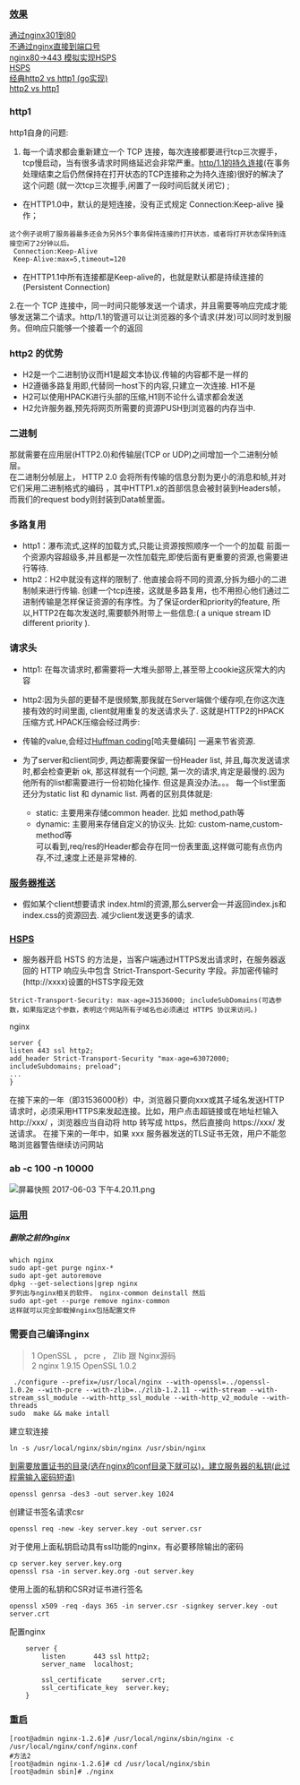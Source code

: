 ### [效果](https://47.94.95.52/)  
    
[通过nginx301到80](https://47.94.95.52/)   
[不通过nginx直接到端口号](http://47.94.95.52:8080/)    
[nginx80->443 模拟实现HSPS](http://47.94.95.52:80/)      
[HSPS](https://47.94.95.52:8081/http2.html)  
[经典http2 vs http1 (go实现)](https://http2.golang.org/gophertiles?latency=0)    
[http2 vs http1](https://http2.akamai.com/demo)      


### http1
http1自身的问题:
 1. 每一个请求都会重新建立一个 TCP 连接，每次连接都要进行tcp三次握手，tcp慢启动，当有很多请求时网络延迟会非常严重。[http/1.1的持久连接](http://blog.csdn.net/u011446963/article/details/46391281)(在事务处理结束之后仍然保持在打开状态的TCP连接称之为持久连接)很好的解决了这个问题 (就一次tcp三次握手,闲置了一段时间后就关闭它) ;
   - 在HTTP1.0中，默认的是短连接，没有正式规定 Connection:Keep-alive 操作；
 ```
 这个例子说明了服务器最多还会为另外5个事务保持连接的打开状态，或者将打开状态保持到连接空闲了2分钟以后。
  Connection:Keep-Alive
  Keep-Alive:max=5,timeout=120
 ```
   - 在HTTP1.1中所有连接都是Keep-alive的，也就是默认都是持续连接的(Persistent Connection)



 2.在一个 TCP 连接中，同一时间只能够发送一个请求，并且需要等响应完成才能够发送第二个请求。http/1.1的管道可以让浏览器的多个请求(并发)可以同时发到服务。但响应只能够一个接着一个的返回  



###  http2 的优势
-  H2是一个二进制协议而H1是超文本协议.传输的内容都不是一样的  
-  H2遵循多路复用即,代替同一host下的内容,只建立一次连接. H1不是
-  H2可以使用HPACK进行头部的压缩,H1则不论什么请求都会发送  
-   H2允许服务器,预先将网页所需要的资源PUSH到浏览器的内存当中.     



### 二进制  
 那就需要在应用层(HTTP2.0)和传输层(TCP or UDP)之间增加一个二进制分帧层。    
在二进制分帧层上， HTTP 2.0 会将所有传输的信息分割为更小的消息和帧,并对它们采用二进制格式的编码 ，其中HTTP1.x的首部信息会被封装到Headers帧，而我们的request body则封装到Data帧里面。


 
 
###  多路复用  
- http1：瀑布流式,这样的加载方式,只能让资源按照顺序一个一个的加载
 前面一个资源内容超级多,并且都是一次性加载完,即使后面有更重要的资源,也需要进行等待.
- http2：H2中就没有这样的限制了. 他直接会将不同的资源,分拆为细小的二进制帧来进行传输.
 创建一个tcp连接，这就是多路复用，也不用担心他们通过二进制传输是怎样保证资源的有序性。为了保证order和priority的feature, 所以,HTTP2在每次发送时,需要额外附带上一些信息:( a unique stream ID    different priority ).
  


###  请求头
- http1: 在每次请求时,都需要将一大堆头部带上,甚至带上cookie这灰常大的内容
- http2:因为头部的更替不是很频繁,那我就在Server端做个缓存呗,在你这次连接有效的时间里面, client就用重复的发送请求头了. 这就是HTTP2的HPACK压缩方式.HPACK压缩会经过两步:


- 传输的value,会经过[Huffman coding](http://baike.baidu.com/link?url=vFroMkFHh3TFgE-B9iIFXboG_4zrwJoW5hoB_HnNC47-XO9XamQrM7WWFdznXx-iELkgxalf3HKPNHkan8CGG7HlAALIhasED8F3K2BC5RaSU_eejIo7onSyKSBtqa2ccgQ4C6WGd0_lGPFXN24EgL5EBGQyK7AGpfrNwX5MPU_cPyK8JtlFogOi6Shds0JP)[哈夫曼编码] 一遍来节省资源.  
- 为了server和client同步, 两边都需要保留一份Header list, 并且,每次发送请求时,都会检查更新
ok, 那这样就有一个问题, 第一次的请求,肯定是最慢的.因为他所有的list都需要进行一份初始化操作. 但这是真没办法。。。
每一个list里面还分为static list 和 dynamic list. 两者的区别具体就是:  
  - static: 主要用来存储common header. 比如 method,path等  
  - dynamic: 主要用来存储自定义的协议头. 比如: custom-name,custom-method等  
可以看到,req/res的Header都会存在同一份表里面,这样做可能有点伤内存,不过,速度上还是非常棒的.



### [服务器推送](https://47.94.95.52:8081/)

- 假如某个client想要请求 index.html的资源,那么server会一并返回index.js和index.css的资源回去. 减少client发送更多的请求.
 


### [HSPS](https://47.94.95.52:9991/option)
- 服务器开启 HSTS 的方法是，当客户端通过HTTPS发出请求时，在服务器返回的 HTTP 响应头中包含 Strict-Transport-Security 字段。非加密传输时(http://xxxx)设置的HSTS字段无效
 ```
 Strict-Transport-Security: max-age=31536000; includeSubDomains(可选参数，如果指定这个参数，表明这个网站所有子域名也必须通过 HTTPS 协议来访问。)
 ```
 nginx 
 ```
 server {
listen 443 ssl http2;
add_header Strict-Transport-Security "max-age=63072000; includeSubdomains; preload";
...
}
 ```
 在接下来的一年（即31536000秒）中，浏览器只要向xxx或其子域名发送HTTP请求时，必须采用HTTPS来发起连接。比如，用户点击超链接或在地址栏输入 http://xxx/ ，浏览器应当自动将 http 转写成 https，然后直接向 https://xxx/ 发送请求。
在接下来的一年中，如果 xxx 服务器发送的TLS证书无效，用户不能忽略浏览器警告继续访问网站



### ab -c 100 -n 10000
![屏幕快照 2017-06-03 下午4.20.11.png](/file/download?file=%E5%B1%8F%E5%B9%95%E5%BF%AB%E7%85%A7%202017-06-03%20%E4%B8%8B%E5%8D%884.20.11.png)



###  [运用](http://www.tuicool.com/articles/aqyMve)
#####  删除之前的nginx
 ```
 which nginx 
 sudo apt-get purge nginx-*
 sudo apt-get autoremove
 dpkg --get-selections|grep nginx
罗列出与nginx相关的软件， nginx-common deinstall 然后
sudo apt-get --purge remove nginx-common
这样就可以完全卸载掉nginx包括配置文件
 ```


 
 ### 需要自己编译nginx
>1 OpenSSL ， pcre ， Zlib 跟 Nginx源码  
>2 nginx  1.9.15 OpenSSL 1.0.2  
 ```
  ./configure --prefix=/usr/local/nginx --with-openssl=../openssl-1.0.2e --with-pcre --with-zlib=../zlib-1.2.11 --with-stream --with-stream_ssl_module --with-http_ssl_module --with-http_v2_module --with-threads
sudo  make && make intall 
 ```
 
 
 建立软连接
 ```
 ln -s /usr/local/nginx/sbin/nginx /usr/sbin/nginx
 ```
 
 
 [到需要放置证书的目录(选在nginx的conf目录下就可以)，建立服务器的私钥(此过程需输入密码短语)](http://www.2cto.com/article/201602/489445.html)
```
openssl genrsa -des3 -out server.key 1024
```


 创建证书签名请求csr
```
openssl req -new -key server.key -out server.csr
```


 对于使用上面私钥启动具有ssl功能的nginx，有必要移除输出的密码
```
cp server.key server.key.org
openssl rsa -in server.key.org -out server.key
```


  使用上面的私钥和CSR对证书进行签名
```
openssl x509 -req -days 365 -in server.csr -signkey server.key -out server.crt
```


配置nginx
```
    server {
        listen       443 ssl http2;
        server_name  localhost;

        ssl_certificate     server.crt;
        ssl_certificate_key  server.key;
    }
```



 ### 重启
 ```
 [root@admin nginx-1.2.6]# /usr/local/nginx/sbin/nginx -c /usr/local/nginx/conf/nginx.conf 
#方法2 
[root@admin nginx-1.2.6]# cd /usr/local/nginx/sbin 
[root@admin sbin]# ./nginx 
 ```
